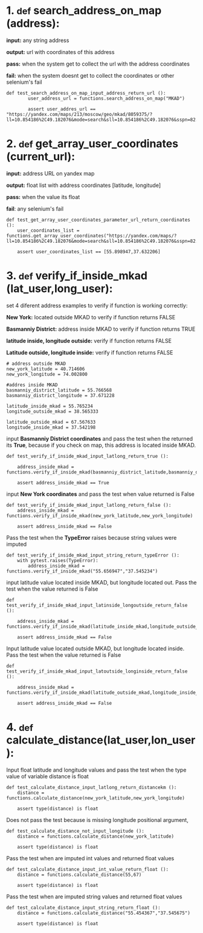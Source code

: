 



# 1. <small>def</small> 	search_address_on_map (address):



**input:** any string address

**output:** url with coordinates of this address

**pass:** when the system get to collect the url with the address coordinates

**fail:** when the system doesnt get to collect the coordinates or other selenium's fail 

```
def test_search_address_on_map_input_address_return_url ():
        user_address_url = functions.search_address_on_map("MKAD")
        
        assert user_addres_url == "https://yandex.com/maps/213/moscow/geo/mkad/8059375/?ll=10.854186%2C49.182076&mode=search&sll=10.854186%2C49.182076&sspn=82.177734%2C31.812523&text=mkad&z=4"
```





# 2. <small>def</small> 	get_array_user_coordinates (current_url): 

**input:** address URL on yandex map

**output:** float list with address coordinates [latitude, longitude]

**pass:** when the value its float

**fail**: any selenium's fail 

```
def test_get_array_user_coordinates_parameter_url_return_coordinates ():
    user_coordinates_list = functions.get_array_user_coordinates("https://yandex.com/maps/?ll=10.854186%2C49.182076&mode=search&sll=10.854186%2C49.182076&sspn=82.177734%2C31.812523&text=MKAD&z=4")

    assert user_coordinates_list == [55.898947,37.632206]
```



# 3. <small>**def**</small> 	verify_if_inside_mkad (lat_user,long_user):



set 4 diferent address examples to verify if function is working correctly: 

**New York:** located outside MKAD to verify if function returns FALSE

**Basmanniy District:** address inside MKAD to verify if function returns TRUE

**latitude inside, longitude outside:** verify if function returns FALSE

**Latitude outside, longitude inside:** verify if function returns FALSE

```
# address outside MKAD
new_york_latitude = 40.714606
new_york_longitude = 74.002800

#addres inside MKAD
basmanniy_district_latitude = 55.766568
basmanniy_district_longitude = 37.671228

latitude_inside_mkad = 55.765234
longitude_outside_mkad = 38.565333

latitude_outside_mkad = 67.567633
longitude_inside_mkad = 37.542198
```



input **Basmanniy District coordinates** and pass the test when the returned its **True**, because if you check on map, this address is located inside MKAD.

```
def test_verify_if_inside_mkad_input_latlong_return_true ():
    
    address_inside_mkad = functions.verify_if_inside_mkad(basmanniy_district_latitude,basmanniy_district_longitude)
    
    assert address_inside_mkad == True
```

input **New York coordinates** and pass the test when value returned is False 

```
def test_verify_if_inside_mkad_input_latlong_return_false ():
    address_inside_mkad = functions.verify_if_inside_mkad(new_york_latitude,new_york_longitude)
    
    assert address_inside_mkad == False
```

Pass the test when the **TypeError** raises because string values were imputed

```
def test_verify_if_inside_mkad_input_string_return_typeError ():
    with pytest.raises(TypeError):
        address_inside_mkad = functions.verify_if_inside_mkad("55.656947","37.545234")
```



input latitude value located inside MKAD, but longitude located out. Pass the test when the value returned is False

```
def test_verify_if_inside_mkad_input_latinside_longoutside_return_false ():
    
    address_inside_mkad = functions.verify_if_inside_mkad(latitude_inside_mkad,longitude_outside_mkad)
    
    assert address_inside_mkad == False
```



Input latitude value located outside MKAD, but longitude located inside. Pass the test when the value returned is False

```
def test_verify_if_inside_mkad_input_latoutside_longinside_return_false ():
    
    address_inside_mkad = functions.verify_if_inside_mkad(latitude_outside_mkad,longitude_inside_mkad)
    
    assert address_inside_mkad == False
```



# **4. <small>def</small> 	calculate_distance(lat_user,lon_user):**

Input float latitude and longitude values and pass the test when the type value of variable distance is float

```
def test_calculate_distance_input_latlong_return_distancekm ():
    distance = functions.calculate_distance(new_york_latitude,new_york_longitude)

    assert type(distance) is float
```

Does not pass the test because is missing longitude positional argument, 

```
def test_calculate_distance_not_input_longitude ():
    distance = functions.calculate_distance(new_york_latitude)

    assert type(distance) is float
```

Pass the test when are imputed int values and returned float values

```
def test_calculate_distance_input_int_value_return_float ():
    distance = functions.calculate_distance(55,67)

    assert type(distance) is float
```

Pass the test when are imputed string values and returned float values

```
def test_calculate_distance_input_string_return_float ():
    distance = functions.calculate_distance("55.454367","37.545675")

    assert type(distance) is float
```



